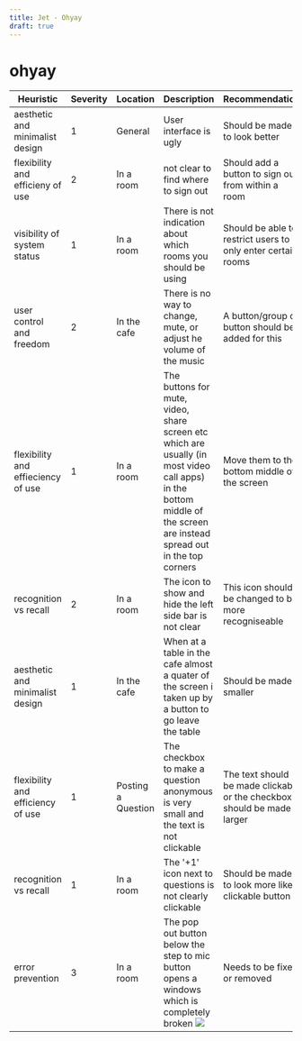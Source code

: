 ```yaml
---
title: Jet - Ohyay
draft: true
---
```

# ohyay
| Heuristic | Severity |  Location | Description | Recommendation |
|-|-|-|-|-|
| aesthetic and minimalist design | 1 | General |  User interface is ugly | Should be made to look better |
| flexibility and efficieny of use | 2 | In a room | not clear to find where to sign out | Should add a button to sign out from within a room |
| visibility of system status | 1 | In a room | There is not indication about which rooms you should be using | Should be able to restrict users to only enter certain rooms |
| user control and freedom | 2 | In the cafe | There is no way to change, mute, or adjust he volume of the music | A button/group of button should be added for this |
| flexibility and effieciency of use | 1 | In a room | The buttons for mute, video, share screen etc which are usually (in most video call apps) in the bottom middle of the screen are instead spread out in the top corners | Move them to the bottom middle of the screen |
| recognition vs recall | 2 | In a room | The icon to show and hide the left side bar is not clear | This icon should be changed to be more recogniseable |
| aesthetic and minimalist design | 1 | In the cafe | When at a table in the cafe almost a quater of the screen i taken up by a button to go leave the table | Should be made smaller |
| flexibility and efficiency of use | 1 | Posting a Question | The checkbox to make a question anonymous is very small and the text is not clickable | The text should be made clickable or the checkbox should be made larger |
| recognition vs recall | 1 | In a room | The '+1' icon next to questions is not clearly clickable | Should be made to look more like a clickable button |
| error prevention | 3 | In a room | The pop out button below the step to mic button opens a windows which is completely broken ![](https://i.imgur.com/HIx9CIy.png)| Needs to be fixed or removed |